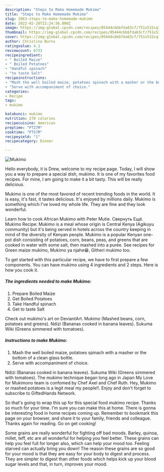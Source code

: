 ```yaml
---
description: "Steps to Make Homemade Mukimo"
title: "Steps to Make Homemade Mukimo"
slug: 2663-steps-to-make-homemade-mukimo
date: 2022-02-28T22:24:56.800Z
image: https://img-global.cpcdn.com/recipes/05444cbbbfda63cf/751x532cq70/mukimo-recipe-main-photo.jpg
thumbnail: https://img-global.cpcdn.com/recipes/05444cbbbfda63cf/751x532cq70/mukimo-recipe-main-photo.jpg
cover: https://img-global.cpcdn.com/recipes/05444cbbbfda63cf/751x532cq70/mukimo-recipe-main-photo.jpg
author: Christina Burns
ratingvalue: 4.1
reviewcount: 6731
recipeingredient:
- " Boiled Maize"
- " Boiled Potatoes"
- "Handful spinach"
- "to taste Salt"
recipeinstructions:
- "Mash the well boiled maize, potatoes spinach with a masher or the bottom of a clean glass bottle."
- "Serve with accompaniment of choice."
categories:
- Recipe
tags:
- mukimo

katakunci: mukimo 
nutrition: 278 calories
recipecuisine: American
preptime: "PT27M"
cooktime: "PT57M"
recipeyield: "1"
recipecategory: Dinner

---
```



![Mukimo](https://img-global.cpcdn.com/recipes/05444cbbbfda63cf/751x532cq70/mukimo-recipe-main-photo.jpg)

Hello everybody, it is Drew, welcome to my recipe page. Today, I will show you a way to prepare a special dish, mukimo. It is one of my favorites food recipes. For mine, I am going to make it a bit tasty. This will be really delicious.

Mukimo is one of the most favored of recent trending foods in the world. It is easy, it's fast, it tastes delicious. It's enjoyed by millions daily. Mukimo is something which I've loved my whole life. They are fine and they look wonderful.

Learn how to cook African Mukimo with Peter Mutie. Свернуть Ещё. Mukimo Recipe: Mukimo is a meal whose origin is Central Kenya (Agikuyu community) but it&#39;s being served in hotels across the country keeping in mind of the diversity of Kenyan people. Mukimo is a popular Kenyan one-pot dish consisting of potatoes, corn, beans, peas, and greens that are cooked in water with some salt, then mashed into a purée. See recipes for Green maize mukimo, Mukimo ya njahe😁, Githeri mukimo too.


To get started with this particular recipe, we have to first prepare a few components. You can have mukimo using 4 ingredients and 2 steps. Here is how you cook it.

<!--inarticleads1-->

##### The ingredients needed to make Mukimo:

1. Prepare  Boiled Maize
1. Get  Boiled Potatoes
1. Take Handful spinach
1. Get to taste Salt


Check out mukimo&#39;s art on DeviantArt. Mukimo (Mashed beans, corn, potatoes and greens). Ndizi (Bananas cooked in banana leaves). Sukuma Wiki (Greens simmered with tomatoes). 

<!--inarticleads2-->

##### Instructions to make Mukimo:

1. Mash the well boiled maize, potatoes spinach with a masher or the bottom of a clean glass bottle.
1. Serve with accompaniment of choice.


Ndizi (Bananas cooked in banana leaves). Sukuma Wiki (Greens simmered with tomatoes). The mukimo technique began long ago in Japan My Love for Mukimono team is confomed by Chef Axel and Chef Ruth. Hey, Mukimo or mashed potatoes is a legit meal my people!!. Enjoy and don&#39;t forget to subscribe to GiftedHands Network. 

So that's going to wrap this up for this special food mukimo recipe. Thanks so much for your time. I'm sure you can make this at home. There is gonna be interesting food in home recipes coming up. Remember to bookmark this page on your browser, and share it to your family, friends and colleague. Thanks again for reading. Go on get cooking!

Some grains are really wonderful for fighting off bad moods. Barley, quinoa, millet, teff, etc are all wonderful for helping you feel better. These grains can help you feel full for longer also, which can help your mood too. Feeling starved can actually bring you down! The reason these grains are so good for your mood is that they are easy for your body to digest and process. They are simpler to digest than other foods which helps kick up your blood sugar levels and that, in turn, improves your mood.
